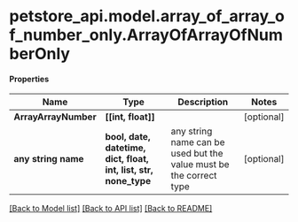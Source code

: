# petstore_api.model.array_of_array_of_number_only.ArrayOfArrayOfNumberOnly

#### Properties
Name | Type | Description | Notes
------------ | ------------- | ------------- | -------------
**ArrayArrayNumber** | **[[int, float]]** |  | [optional] 
**any string name** | **bool, date, datetime, dict, float, int, list, str, none_type** | any string name can be used but the value must be the correct type | [optional]

[[Back to Model list]](../../README.md#documentation-for-models) [[Back to API list]](../../README.md#documentation-for-api-endpoints) [[Back to README]](../../README.md)

